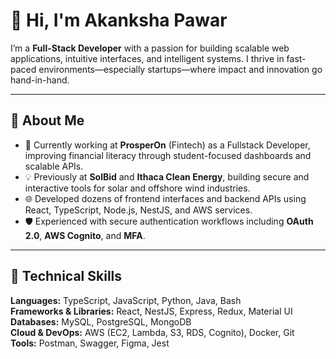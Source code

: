 # 👋 Hi, I'm Akanksha Pawar

I’m a **Full-Stack Developer** with a passion for building scalable web applications, intuitive interfaces, and intelligent systems. I thrive in fast-paced environments—especially startups—where impact and innovation go hand-in-hand.

---

## 💼 About Me

- 🔭 Currently working at **ProsperOn** (Fintech) as a Fullstack Developer, improving financial literacy through student-focused dashboards and scalable APIs.
- 💡 Previously at **SolBid** and **Ithaca Clean Energy**, building secure and interactive tools for solar and offshore wind industries.
- 🌐 Developed dozens of frontend interfaces and backend APIs using React, TypeScript, Node.js, NestJS, and AWS services.
- 🛡️ Experienced with secure authentication workflows including **OAuth 2.0**, **AWS Cognito**, and **MFA**.

---

## 🧠 Technical Skills

**Languages:** TypeScript, JavaScript, Python, Java, Bash  
**Frameworks & Libraries:** React, NestJS, Express, Redux, Material UI  
**Databases:** MySQL, PostgreSQL, MongoDB  
**Cloud & DevOps:** AWS (EC2, Lambda, S3, RDS, Cognito), Docker, Git  
**Tools:** Postman, Swagger, Figma, Jest
